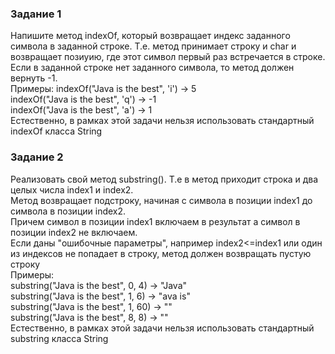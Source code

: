 ### Задание 1
Напишите метод indexOf, который возвращает индекс заданного символа в заданной строке. Т.е. метод принимает строку и char и возвращает позиуию, где этот символ первый раз встречается в строке.  
Если в заданной строке нет заданного символа, то метод должен вернуть -1.  
Примеры:
   indexOf("Java is the best", 'i') -> 5  
   indexOf("Java is the best", 'q') -> -1   
   indexOf("Java is the best", 'a') -> 1   
Естественно, в рамках этой задачи нельзя использовать стандартный indexOf класса String   


### Задание 2
Реализовать свой метод substring(). Т.е в метод приходит строка и два целых числа index1 и index2.  
Метод возвращает подстроку, начиная с символа в позиции index1 до символа в позиции index2.  
Причем символ в позиции index1 включаем в результат а символ в позиции index2 не включаем.  
Если даны "ошибочные параметры", например index2<=index1 или один из индексов не попадает в строку, метод должен возвращать пустую строку   
Примеры:  
   substring("Java is the best", 0, 4) -> "Java"  
   substring("Java is the best", 1, 6) -> "ava is"  
   substring("Java is the best", 1, 60) -> ""  
   substring("Java is the best", 8, 8) -> ""  
Естественно, в рамках этой задачи нельзя использовать стандартный substring класса String   



